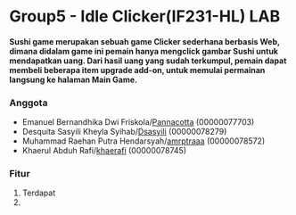 # Group5 - Idle Clicker(IF231-HL) LAB
#### Sushi game merupakan sebuah game Clicker sederhana berbasis Web, dimana didalam game ini pemain hanya mengclick gambar Sushi untuk mendapatkan uang. Dari hasil uang yang sudah terkumpul, pemain dapat membeli beberapa item upgrade add-on, untuk memulai permainan langsung ke halaman Main Game.

### Anggota
- Emanuel Bernandhika Dwi Friskola/[Pannacotta](https://github.com/Pannacotta) (00000077703)
- Desquita Sasyili Kheyla Syihab/[Dsasyili](https://github.com/Dsasyili) (00000078279) 
- Muhammad Raehan Putra Hendarsyah/[amrptraaa](https:github.com/amrptraaa) (00000078572) 
- Khaerul Abduh Rafi/[khaerafi](https://github.com/khaerafi) (00000078745)

### Fitur
1. Terdapat
2. 
